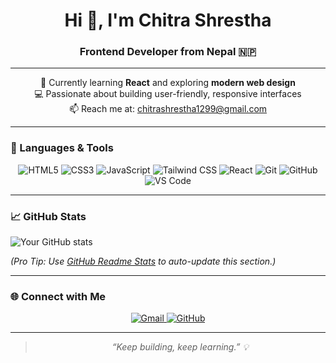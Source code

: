 <h1 align="center">Hi 👋, I'm Chitra Shrestha</h1>
<h3 align="center">Frontend Developer from Nepal 🇳🇵</h3>

---

<p align="center">
  🌱 Currently learning <b>React</b> and exploring <b>modern web design</b>  
  <br>
  💻 Passionate about building user-friendly, responsive interfaces  
  <br>
  📫 Reach me at: <a href="mailto:chitrashrestha1299@gmail.com">chitrashrestha1299@gmail.com</a>
</p>

---

### 🧰 Languages & Tools

<p align="center">
  <img alt="HTML5" src="https://img.shields.io/badge/HTML5-E34F26?style=for-the-badge&logo=html5&logoColor=white" />
  <img alt="CSS3" src="https://img.shields.io/badge/CSS3-1572B6?style=for-the-badge&logo=css3&logoColor=white" />
  <img alt="JavaScript" src="https://img.shields.io/badge/JavaScript-F7DF1E?style=for-the-badge&logo=javascript&logoColor=black" />
  <img alt="Tailwind CSS" src="https://img.shields.io/badge/TailwindCSS-38B2AC?style=for-the-badge&logo=tailwind-css&logoColor=white" />
  <img alt="React" src="https://img.shields.io/badge/React-20232A?style=for-the-badge&logo=react&logoColor=61DAFB" />
  <img alt="Git" src="https://img.shields.io/badge/Git-F05032?style=for-the-badge&logo=git&logoColor=white" />
  <img alt="GitHub" src="https://img.shields.io/badge/GitHub-181717?style=for-the-badge&logo=github&logoColor=white" />
  <img alt="VS Code" src="https://img.shields.io/badge/VS%20Code-007ACC?style=for-the-badge&logo=visual-studio-code&logoColor=white" />
</p>

---

### 📈 GitHub Stats  
![Your GitHub stats](https://github-readme-stats.vercel.app/api?username=ChitraShrestha12&show_icons=true&theme=radical)  

*(Pro Tip: Use [GitHub Readme Stats](https://github.com/anuraghazra/github-readme-stats) to auto-update this section.)*

---

### 🌐 Connect with Me

<p align="center">
  <a href="mailto:chitrashrestha1299@gmail.com" target="_blank" rel="noopener noreferrer">
    <img alt="Gmail" src="https://img.shields.io/badge/Gmail-D14836?style=for-the-badge&logo=gmail&logoColor=white" />
  </a>
  <a href="https://github.com/ChitraShrestha12" target="_blank" rel="noopener noreferrer">
    <img alt="GitHub" src="https://img.shields.io/badge/GitHub-100000?style=for-the-badge&logo=github&logoColor=white" />
  </a>
</p>

---

> <p align="center" style="font-style: italic;">“Keep building, keep learning.” 💡</p>
